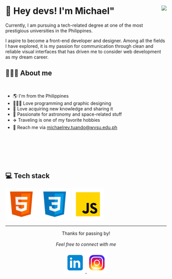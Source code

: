 # 🖖 Hey devs! I'm Michael" <img align="right" src="https://komarev.com/ghpvc/?username=michaelryt&style=flat-square&color=blueviolet">

Currently, I am pursuing a tech-related degree at one of the most prestigious universities in the Philippines.

I aspire to become a front-end developer and designer. Among all the fields I have explored, it is my passion for communication through clean and reliable visual interfaces that has driven me to consider web development as my dream career.

## 👨🏻‍💻 About me

<br>

<!-- <img src="./images/message.gif" width="300px" align="right"> -->

- 🌎 I'm from the Philippines
- 👨🏻‍💻 Love programming and graphic designing
- 🧠 Love acquiring new knowledge and sharing it
- 🌌 Passionate for astronomy and space-related stuff
- ✈️ Traveling is one of my favorite hobbies
- 📧 Reach me via michaelrey.tuando@wvsu.edu.ph

<br>
<br>
<br>
<br>
<br>

## 💻 Tech stack
<img src="/images/icons8-html5.svg" alt="HTML Logo" width="100" height="100" />
<img src="/images/icons8-css.svg" alt="CSS Logo" width="100" height="100" />
<img src="/images/icons8-javascript.svg" alt="Javascript Logo" width="100" height="100" />
<!-- ![HTML Logo](/images/icons8-html5.svg){: style="width: 100px; height: 100px;"}
![CSS Logo](/images/icons8-css.svg){: style="width: 100px; height: 100px;"}
![Javascript Logo](/images/icons8-javascript.svg){: style="width: 100px; height: 100px;"}
![ReactJS Logo](/images/reactjs.svg)
![NextJS Logo](/images/nextjs.svg)
![Typescript Logo](/images/typescript.svg)
![React-Native Logo](/images/react-native.svg) -->

---

<p align="center" > 
  Thanks for passing by! <br><br>
  <i>Feel free to connect with me</i><br><br>
  <a href="https://www.linkedin.com/in/michael-rey-tuando-wvsu">
  <code><img alt="My linkedin" width="64" src="./images/icons8-linkedin.svg" /></code>
</a>
<a href="https://instagram.com/michaelryt">
<code><img alt="My e-mail" width="64" src="./images/icons8-instagram.svg" /></code>
</a>
</p>
